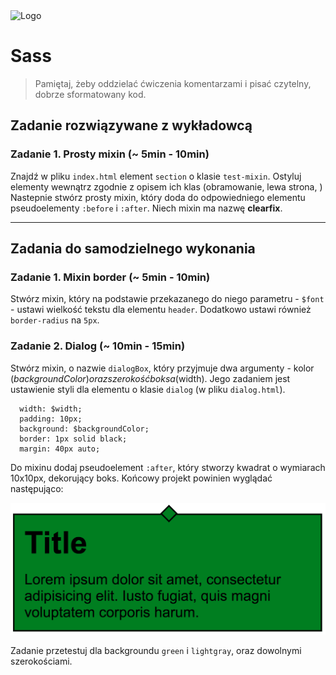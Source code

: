 <img alt="Logo" src="http://coderslab.pl/svg/logo-coderslab.svg" width="400">

# Sass

> Pamiętaj, żeby oddzielać ćwiczenia komentarzami i pisać czytelny, dobrze sformatowany kod.

## Zadanie rozwiązywane z wykładowcą

### Zadanie 1. Prosty mixin  (~ 5min - 10min)

Znajdź w pliku `index.html` element `section` o klasie `test-mixin`. Ostyluj elementy wewnątrz zgodnie z opisem ich klas (obramowanie, lewa strona, )
Nastepnie stwórz prosty mixin, który doda do  odpowiedniego elementu pseudoelementy `:before` i `:after`. Niech mixin ma nazwę **clearfix**.

-------------------------------------------------------------------------------

## Zadania do samodzielnego wykonania

### Zadanie 1. Mixin border  (~ 5min - 10min)
Stwórz mixin, który na podstawie przekazanego do niego parametru - `$font` - ustawi wielkość tekstu dla elementu `header`. Dodatkowo ustawi również `border-radius` na `5px`.

### Zadanie 2. Dialog  (~ 10min - 15min)

Stwórz mixin, o nazwie `dialogBox`, który przyjmuje dwa argumenty - kolor ($backgroundColor) oraz szerokość boksa ($width). Jego zadaniem jest ustawienie styli dla elementu o klasie `dialog` (w pliku `dialog.html`).

```
  width: $width;
  padding: 10px;
  background: $backgroundColor;
  border: 1px solid black;
  margin: 40px auto;
```

Do mixinu dodaj pseudoelement `:after`, który stworzy kwadrat o wymiarach 10x10px, dekorujący boks. Końcowy projekt powinien wyglądać następująco:

![Dialog](images/dialog.png)

Zadanie przetestuj dla backgroundu `green` i `lightgray`, oraz dowolnymi szerokościami.
